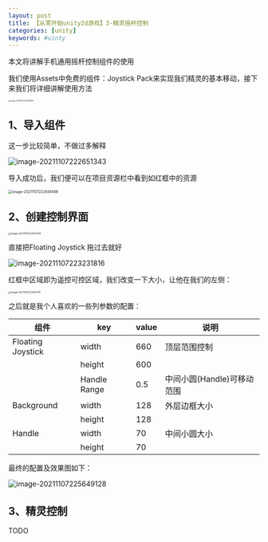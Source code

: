 ```yaml
---
layout: post
title: 【从零开始unity2d游戏】3-精灵摇杆控制
categories: [unity]
keywords: #uinty
---
```


本文将讲解手机通用摇杆控制组件的使用

我们使用Assets中免费的组件：Joystick Pack来实现我们精灵的基本移动，接下来我们将详细讲解使用方法

<img src="http://beangogo.cn/assets/images/artcles/2021-10-24-[unity]-3-精灵摇杆移动.assets/image-20211107222428689.png" alt="image-20211107222428689" style="zoom: 25%;" />



## 1、导入组件

这一步比较简单，不做过多解释

![image-20211107222651343](http://beangogo.cn/assets/images/artcles/2021-10-24-[unity]-3-精灵摇杆移动.assets/image-20211107222651343.png)

导入成功后，我们便可以在项目资源栏中看到如红框中的资源

<img src="http://beangogo.cn/assets/images/artcles/2021-10-24-[unity]-3-精灵摇杆移动.assets/image-20211107222844566.png" alt="image-20211107222844566" style="zoom: 50%;" />

## 2、创建控制界面

<img src="http://beangogo.cn/assets/images/artcles/2021-10-24-[unity]-3-精灵摇杆移动.assets/image-20211107223027596.png" alt="image-20211107223027596" style="zoom: 33%;" />

直接把Floating Joystick 拖过去就好

![image-20211107223231816](http://beangogo.cn/assets/images/artcles/2021-10-24-[unity]-3-精灵摇杆移动.assets/image-20211107223231816.png)

红框中区域即为遥控可控区域，我们改变一下大小，让他在我们的左侧：

<img src="http://beangogo.cn/assets/images/artcles/2021-10-24-[unity]-3-精灵摇杆移动.assets/image-20211107223412779.png" alt="image-20211107223412779" style="zoom: 33%;" />



之后就是我个人喜欢的一些列参数的配置：

| 组件              | key          | value | 说明                       |
| ----------------- | ------------ | ----- | -------------------------- |
| Floating Joystick | width        | 660   | 顶层范围控制               |
|                   | height       | 600   |                            |
|                   | Handle Range | 0.5   | 中间小圆(Handle)可移动范围 |
| Background        | width        | 128   | 外层边框大小               |
|                   | height       | 128   |                            |
| Handle            | width        | 70    | 中间小圆大小               |
|                   | height       | 70    |                            |

最终的配置及效果图如下：

![image-20211107225649128](http://beangogo.cn/assets/images/artcles/2021-10-24-[unity]-3-精灵摇杆移动.assets/image-20211107225649128.png)



## 3、精灵控制

TODO

